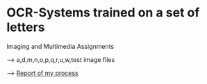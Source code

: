 # OCR-Systems trained on a set of letters

Imaging and Multimedia Assignments


--> a,d,m,n,o,p,q,r,u,w,test image files

--> [Report of my process](https://github.com/AyraKhans/OCR-Systems/blob/main/Report.docx) 


